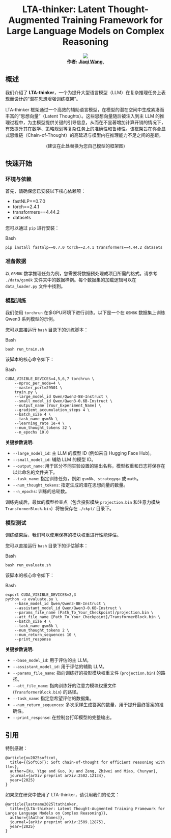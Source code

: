 <div align="center"> <h1>LTA-thinker: Latent Thought-Augmented Training Framework for Large Language Models on Complex Reasoning</h1> </div>

<p align="center"> <a href="https://arxiv.org/abs/2509.12875"> <img src="https://img.shields.io/badge/Arxiv-2509.12875-orange.svg"></a> <br> <b>作者:</b> <b>
<a href="https://github.com/wangjiaqi886">Jiaqi Wang</a>,
</b> </p>



## 概述



我们介绍了 **LTA-thinker**，一个为提升大型语言模型（LLM）在复杂推理任务上表现而设计的“潜在思想增强训练框架”。

LTA-thinker 框架通过一个高效的辅助语言模型，在模型的潜在空间中生成紧凑而丰富的“思想向量”（Latent Thoughts）。这些思想向量随后被注入到主 LLM 的推理过程中，为主模型提供关键的引导信息，从而在不显著增加计算开销的情况下，有效提升其在数学、策略规划等复杂任务上的准确性和鲁棒性。该框架旨在弥合显式思维链（Chain-of-Thought）的高延迟与模型内在推理能力不足之间的差距。

<p align="center"> (建议在此处替换为您自己模型的框架图) </p>

## 快速开始

### 环境与依赖

首先，请确保您已安装以下核心依赖项：

- fastNLP==0.7.0
- torch==2.4.1
- transformers==4.44.2
- datasets

您可以通过 `pip` 进行安装：

Bash

```
pip install fastnlp==0.7.0 torch==2.4.1 transformers==4.44.2 datasets
```



### 准备数据



以 `GSM8K` 数学推理任务为例，您需要将数据预处理成项目所需的格式。请参考 `./data/gsm8k` 文件夹中的数据样例。每个数据集的加载逻辑可以在 `data_loader.py` 文件中找到。



### 模型训练



我们使用 `torchrun` 在多GPU环境下进行训练。以下是一个在 `GSM8K` 数据集上训练 Qwen3 系列模型的示例。

您可以直接运行 `bash` 目录下的训练脚本：

Bash

```
bash run_train.sh
```

该脚本的核心命令如下：

Bash

```
CUDA_VISIBLE_DEVICES=4,5,6,7 torchrun \
    --nproc_per_node=4 \
    --master_port=29501 \
    train.py \
    --large_model_id Qwen/Qwen3-8B-Instruct \
    --small_model_id Qwen/Qwen3-0.6B-Instruct \
    --output_name [Your_Experiment_Name] \
    --gradient_accumulation_steps 4 \
    --batch_size 4 \
    --task_name gsm8k \
    --learning_rate 1e-4 \
    --num_thought_tokens 32 \
    --n_epochs 10.0
```

**关键参数说明:**

- `--large_model_id`: 主 LLM 的模型 ID (例如来自 Hugging Face Hub)。
- `--small_model_id`: 辅助 LLM 的模型 ID。
- `--output_name`: 用于区分不同实验设置的输出名称，模型权重和日志将保存在以此命名的文件夹下。
- `--task_name`: 指定训练任务，例如 `gsm8k`、`strategyqa` 或 `math`。
- `--num_thought_tokens`: 指定生成的潜在思想向量的数量。
- `--n_epochs`: 训练的总轮数。

训练完成后，最优的模型检查点（包含投影模块 `projection.bin` 和注意力模块 `TransformerBlock.bin`）将被保存在 `./ckpt/` 目录下。



### 模型测试



训练结束后，我们可以使用保存的模块权重进行性能评估。

您可以直接运行 `bash` 目录下的评估脚本：

Bash

```
bash run_evaluate.sh
```

该脚本的核心命令如下：

Bash

```
export CUDA_VISIBLE_DEVICES=2,3
python -u evaluate.py \
	--base_model_id Qwen/Qwen3-8B-Instruct \
	--assistant_model_id Qwen/Qwen3-0.6B-Instruct \
	--params_file_name [Path_To_Your_Checkpoint]/projection.bin \
	--att_file_name [Path_To_Your_Checkpoint]/TransformerBlock.bin \
	--batch_size 4 \
	--task_name gsm8k \
	--num_thought_tokens 2 \
	--num_return_sequences 10 \
	--print_response
```

**关键参数说明:**

- `--base_model_id`: 用于评估的主 LLM。
- `--assistant_model_id`: 用于评估的辅助 LLM。
- `--params_file_name`: 指向训练好的投影模块权重文件 (`projection.bin`) 的路径。
- `--att_file_name`: 指向训练好的注意力模块权重文件 (`TransformerBlock.bin`) 的路径。
- `--task_name`: 指定您希望评估的数据集。
- `--num_return_sequences`: 多次采样生成答案的数量，用于提升最终答案的准确性。
- `--print_response`: 在控制台打印模型的完整输出。



## 引用

特别感谢：

```
@article{xu2025softcot,
  title={{SoftCoT}: Soft chain-of-thought for efficient reasoning with llms},
  author={Xu, Yige and Guo, Xu and Zeng, Zhiwei and Miao, Chunyan},
  journal={arXiv preprint arXiv:2502.12134},
  year={2025}
}
```

如果您在研究中使用了 LTA-thinker，请引用我们的论文：

```
@article{lastname2025ltathinker,
  title={{LTA-thinker: Latent Thought-Augmented Training Framework for Large Language Models on Complex Reasoning}},
  author={[Author Names]},
  journal={arXiv preprint arXiv:2509.12875},
  year={2025}
}
```

